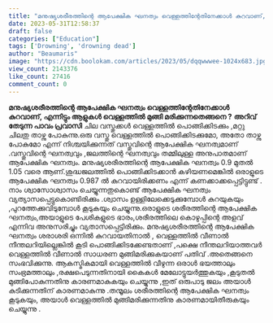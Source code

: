 ```yaml
---
title: "മനുഷ്യശരീരത്തിന്റെ ആപേക്ഷിക ഘനത്വം വെള്ളത്തിന്റേതിനേക്കാൾ കുറവാണ്, എന്നിട്ടും ആളുകൾ വെള്ളത്തിൽ മുങ്ങി മരിക്കുന്നതെങ്ങനെ ?"
date: 2023-05-31T12:58:37
draft: false
categories: ["Education"]
tags: ['Drowning', 'drowning dead']
author: "Beaumaris"
image: "https://cdn.boolokam.com/articles/2023/05/dqqwwwee-1024x683.jpg"
view_count: 2143376
like_count: 27416
comment_count: 0
---
```


**മനുഷ്യശരീരത്തിന്റെ ആപേക്ഷിക ഘനത്വം വെള്ളത്തിന്റേതിനേക്കാൾ കുറവാണ്, എന്നിട്ടും ആളുകൾ വെള്ളത്തിൽ മുങ്ങി മരിക്കുന്നതെങ്ങനെ ?** **അറിവ് തേടുന്ന പാവം പ്രവാസി** ചില വസ്തുക്കൾ വെള്ളത്തിൽ പൊങ്ങിക്കിടക്കും ,മറ്റു ചിലതു താഴ്ന്നു പോകുന്നു.ഒരു വസ്തു വെള്ളത്തിൽ പൊങ്ങിക്കിടക്കുമോ, അതോ താഴ്ന്നു പോകുമോ എന്ന് നിശ്ചയിക്കുന്നത് വസ്തുവിന്റെ ആപേക്ഷിക ഘനത്വമാണ് .വസ്തുവിന്റെ ഘനത്വവും ,ജലത്തിന്റെ ഘനത്വവും തമ്മിലുള്ള അനുപാതമാണ് ആപേക്ഷിക ഘനത്വം. മനുഷ്യശരീരത്തിന്റെ ആപേക്ഷിക ഘനത്വം 0.9 മുതൽ 1.05 വരെ ആണ്.ശുദ്ധജലത്തിൽ പൊങ്ങിക്കിടക്കാൻ കഴിയണമെങ്കിൽ ഒരാളുടെ ആപേക്ഷിക ഘനത്വം 0.987 ൽ കുറവായിരിക്കണം എന്ന് കണക്കാക്കപ്പെട്ടിട്ടുണ്ട് . [](https://cdn.boolokam.com/articles/2023/05/dqqwwwee-scaled.jpg) നാം ശ്വാസോശ്വാസം ചെയ്യുന്നതുകൊണ്ട് ആപേക്ഷിക ഘനത്വം വ്യത്യാസപ്പെട്ടുകൊണ്ടിരിക്കും .ശ്വാസം ഉള്ളിലേക്കെടുക്കുമ്പോൾ കുറയുകയും ,പുറത്തേക്കുവിടുമ്പോൾ കൂടുകയും ചെയ്യുന്നു.ഒരാളുടെ ശരീരത്തിന്റെ ആപേക്ഷിക ഘനത്വം,അയാളുടെ പേശികളുടെ ഭാരം,ശരീരത്തിലെ കൊഴുപ്പിന്റെ അളവ് എന്നിവ അനുസരിച്ചും വ്യതാസപ്പെട്ടിരിക്കും. മനുഷ്യശരീരത്തിന്റെ ആപേക്ഷിക ഘനത്വം ശരാശരി ഒന്നിൽ കുറവായതിനാൽ , വെള്ളത്തിൽ വീണാൽ നീന്തലറിയില്ലെങ്കിൽ കൂടി പൊങ്ങിക്കിടക്കേണ്ടതാണ് ,പക്ഷെ നീന്തലറിയാത്തവർ വെള്ളത്തിൽ വീണാൽ സാധരണ മുങ്ങിമരിക്കുകയാണ് പതിവ് .അതെങ്ങനെ സംഭവിക്കുന്നു. ആകസ്മികമായി വെള്ളത്തിൽ വീഴുന്ന ഒരാൾ ഭയത്താലും സംഭ്രമത്താലും ,രക്ഷപെടുന്നതിനായി കൈകൾ മേലോട്ടുയർത്തുകയും ,കൂടുതൽ മുങ്ങിപോകുന്നതിനു കാരണമാകുകയും ചെയ്യുന്നു ,ഇത് ഒരുപാടു ജലം അയാൾ കുടിക്കുന്നതിന് കാരണമാകുന്നു .തന്മൂലം ശരീരത്തിന്റെ ആപേക്ഷിക ഘനത്വം കൂടുകയും, അയാൾ വെള്ളത്തിൽ മുങ്ങിമരിക്കുന്നതിനു കാരണമായിതീരുകയും ചെയ്യുന്നു .

